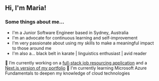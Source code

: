 ## Hi, I'm Maria!

### Some things about me...
- I'm a Junior Software Engineer based in Sydney, Australia
- I'm an advocate for continuous learning and self-improvement
- I'm very passionate about using my skills to make a meaningful impact to those around me
- I'm also a... black belt in karate | linguistics enthusiast | avid reader

🔭 I’m currently working on a [full-stack job resourcing application](https://github.com/marorcas/csharp-resourcing) and a [Next.js version of my portfolio](https://github.com/marorcas/nextjs-portfolio)
🌱 I'm currently learning Microsoft Azure Fundamentals to deepen my knowledge of cloud technologies

<!--
**marorcas/marorcas** is a ✨ _special_ ✨ repository because its `README.md` (this file) appears on your GitHub profile.

Here are some ideas to get you started:

- 🔭 I’m currently working on ...
- 🌱 I’m currently learning ...
- 👯 I’m looking to collaborate on ...
- 🤔 I’m looking for help with ...
- 💬 Ask me about ...
- 📫 How to reach me: ...
- 😄 Pronouns: ...
- ⚡ Fun fact: ...
-->
